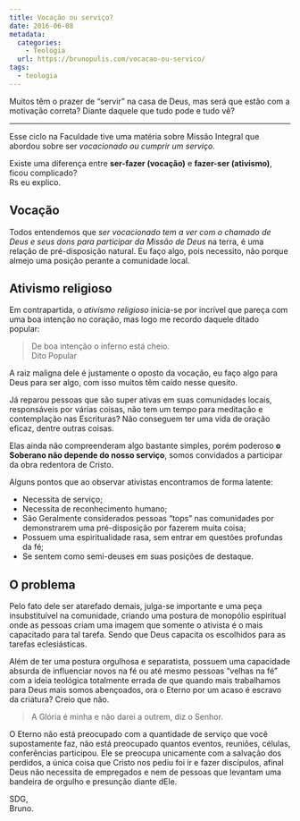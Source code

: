 ```yaml
---
title: Vocação ou serviço?
date: 2016-06-08
metadata:
  categories:
    - Teologia
  url: https://brunopulis.com/vocacao-ou-servico/
tags:
  - teologia
---
```

Muitos têm o prazer de “servir” na casa de Deus, mas será que estão com a motivação correta? Diante daquele que tudo pode e tudo vê?

* * *

Esse ciclo na Faculdade tive uma matéria sobre Missão Integral que abordou sobre ser _vocacionado ou cumprir um serviço._

Existe uma diferença entre **ser-fazer (vocação)** e **fazer-ser (ativismo)**, ficou complicado?  
Rs eu explico.

## Vocação

Todos entendemos que _ser vocacionado tem a ver com o chamado de Deus e seus dons para participar da Missão de Deus_ na terra, é uma relação de pré-disposição natural. Eu faço algo, pois necessito, não porque almejo uma posição perante a comunidade local.

## Ativismo religioso

Em contrapartida, o _ativismo religioso_ inicia-se por incrível que pareça com uma boa intenção no coração, mas logo me recordo daquele ditado popular:

> De boa intenção o inferno está cheio.   
> Dito Popular

A raiz maligna dele é justamente o oposto da vocação, eu faço algo para Deus para ser algo, com isso muitos têm caído nesse quesito.

Já reparou pessoas que são super ativas em suas comunidades locais, responsáveis por várias coisas, não tem um tempo para meditação e contemplação nas Escrituras? Não conseguem ter uma vida de oração eficaz, dentre outras coisas.

Elas ainda não compreenderam algo bastante simples, porém poderoso **o Soberano não depende do nosso serviço**, somos convidados a participar da obra redentora de Cristo.

Alguns pontos que ao observar ativistas encontramos de forma latente:

-   Necessita de serviço;
-   Necessita de reconhecimento humano;
-   São Geralmente considerados pessoas “tops” nas comunidades por demonstrarem uma pré-disposição por fazerem muita coisa;
-   Possuem uma espiritualidade rasa, sem entrar em questões profundas da fé;
-   Se sentem como semi-deuses em suas posições de destaque.

## O problema

Pelo fato dele ser atarefado demais, julga-se importante e uma peça insubstituível na comunidade, criando uma postura de monopólio espiritual onde as pessoas criam uma imagem que somente o ativista é o mais capacitado para tal tarefa. Sendo que Deus capacita os escolhidos para as tarefas eclesiásticas.

Além de ter uma postura orgulhosa e separatista, possuem uma capacidade absurda de influenciar novos na fé ou até mesmo pessoas “velhas na fé” com a ideia teológica totalmente errada de que quando mais trabalhamos para Deus mais somos abençoados, ora o Eterno por um acaso é escravo da criatura? Creio que não.

> A Glória é minha e não darei a outrem, diz o Senhor.

O Eterno não está preocupado com a quantidade de serviço que você supostamente faz, não está preocupado quantos eventos, reuniões, células, conferências participou. Ele se preocupa unicamente com a salvação dos perdidos, a única coisa que Cristo nos pediu foi ir e fazer discípulos, afinal Deus não necessita de empregados e nem de pessoas que levantam uma bandeira de orgulho e presunção diante dEle.

SDG,  
Bruno.